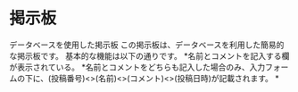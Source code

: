 # 掲示板
データベースを使用した掲示板
この掲示板は、データベースを利用した簡易的な掲示板です。
基本的な機能は以下の通りです。
*名前とコメントを記入する欄が表示されている。
*名前とコメントをどちらも記入した場合のみ、入力フォームの下に、(投稿番号)<>(名前)<>(コメント)<>(投稿日時)が記載されます。
*
